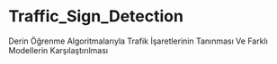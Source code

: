 # Traffic_Sign_Detection
Derin Öğrenme Algoritmalarıyla Trafik İşaretlerinin Tanınması Ve Farklı Modellerin Karşılaştırılması
